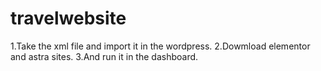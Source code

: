 # travelwebsite
1.Take the xml file and import it in the wordpress.
2.Dowmload elementor and astra sites.
3.And run it in the dashboard.